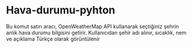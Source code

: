 # Hava-durumu-pyhton
Bu komut satırı aracı, OpenWeatherMap API kullanarak seçtiğiniz şehrin anlık hava durumu bilgisini getirir. Kullanıcıdan şehir adı alınır, sıcaklık, nem ve açıklama Türkçe olarak görüntülenir
